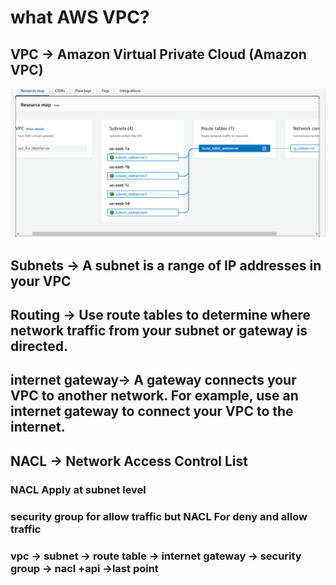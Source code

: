 # what AWS VPC?

## VPC -> Amazon Virtual Private Cloud (Amazon VPC)
<div align="center">
  <img alt="Demo" src="../img/vpc.png" />
</div>

## Subnets -> A subnet is a range of IP addresses in your VPC

## Routing -> Use route tables to determine where network traffic from your subnet or gateway is directed.

## internet gateway->  A gateway connects your VPC to another network. For example, use an internet gateway to connect your VPC to the internet. 


## NACL -> Network Access Control List
 ### NACL Apply at subnet level 
 ### security group for allow traffic but NACL For deny and allow traffic  
 ### vpc -> subnet -> route table -> internet gateway -> security group -> nacl +api ->last point 